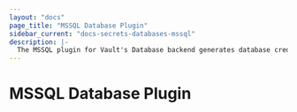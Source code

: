 ```yaml
---
layout: "docs"
page_title: "MSSQL Database Plugin"
sidebar_current: "docs-secrets-databases-mssql"
description: |-
  The MSSQL plugin for Vault's Database backend generates database credentials to access Microsoft SQL Server.
---
```


# MSSQL Database Plugin
